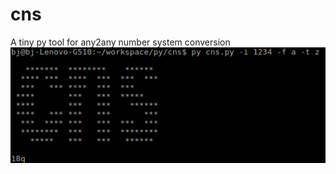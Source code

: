 # cns
A tiny py tool for any2any number system conversion
![image](https://github.com/mobangjack/cns-py/blob/master/cns-py.png)
